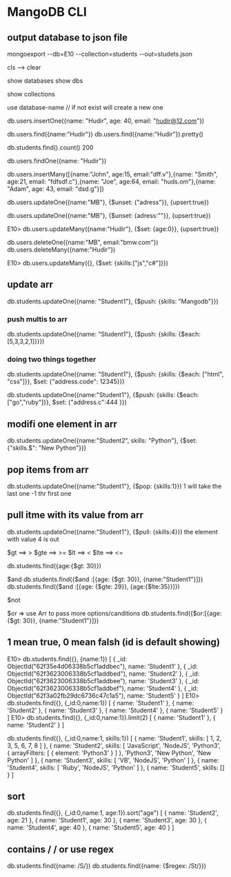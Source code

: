 # MangoDB CLI

## output database to json file
mongoexport --db=E10 --collection=students --out=studets.json


cls --> clear

show databases
show dbs

show collections


use database-name 
// if not exist will create a new one

db.users.insertOne({name: "Hudir", age: 40, email: "hudir@12.com"})




db.users.find({name:"Hudir"})
db.users.find({name:"Hudir"}).pretty()

db.students.find().count()
200

db.users.findOne({name: "Hudir"})


db.users.insertMany([{name:"John", age:15, email:"dff.v"},{name: "Smith", age:21, email: "fdfsdf.c"},{name: "Joe", age:64, email: "huds.om"},{name: "Adam", age: 43, email: "dsd.g"}])


db.users.updateOne({name:"MB"}, {$unset: {"adress"}}, {upsert:true})


db.users.updateOne({name:"MB"}, {$unset: {adress:""}}, {upsert:true})

E10> db.users.updateMany({name:"Hudir"}, {$set: {age:0}}, {upsert:true}) 


db.users.deleteOne({name:"MB", email:"bmw.com"})
db.users.deleteMany({name:"Hudir"})

E10> db.users.updateMany({}, {$set: {skills:["js","c#"]}})



## update arr
db.students.updateOne({name: "Student1"}, {$push: {skills: "Mangodb"}})

### push multis to arr
db.students.updateOne({name: "Student1"}, {$push: {skills: {$each: [5,3,3,2,1]}}})

### doing two things together
 db.students.updateOne({name: "Student1"}, {$push: {skills: {$each: ["html", "css"]}}, $set: {"address.code": 12345}})

db.students.updateOne({name:"Student1"}, {$push: {skills: {$each: ["go","ruby"]}}, $set: {"address.c":444 }})


## modifi one element in arr
db.students.updateOne({name:"Student2", skills: "Python"}, {$set:{"skills.$": "New Python"}})

## pop items from arr
db.students.updateOne({name:"Student1"}, {$pop: {skills:1}})
1 will take the last one 
-1 thr first one

## pull itme with its value from arr
db.students.updateOne({name:"Student1"}, {$pull: {skills:4}})
the element with value 4 is out


$gt ==> >
$gte ==> >=
$lt ==> <
$lte ==> <=

db.students.find({age:{$gt: 30}})

$and
db.students.find({$and :[{age: {$gt: 30}}, {name:"Student1"}]})
db.students.find({$and :[{age: {$gte: 29}}, {age:{$lte:35}}]})


$not

$or => use Arr to pass more options/canditions
db.students.find({$or:[{age: {$gt: 30}}, {name:"Student1"}]})


## 1 mean true, 0 mean falsh (id is default showing)
E10> db.students.find({}, {name:1})
[
  { _id: ObjectId("62f35e4d06338b5cf1addbec"), name: 'Student1' },
  { _id: ObjectId("62f3623006338b5cf1addbed"), name: 'Student2' },
  { _id: ObjectId("62f3623006338b5cf1addbee"), name: 'Student3' },
  { _id: ObjectId("62f3623006338b5cf1addbef"), name: 'Student4' },
  { _id: ObjectId("62f3a02fb29dc6736c47c1a5"), name: 'Student5' }
]
E10> db.students.find({}, {_id:0,name:1})
[
  { name: 'Student1' },
  { name: 'Student2' },
  { name: 'Student3' },
  { name: 'Student4' },
  { name: 'Student5' }
]
E10> db.students.find({}, {_id:0,name:1}).limit(2)
[ { name: 'Student1' }, { name: 'Student2' } ]


db.students.find({}, {_id:0,name:1, skills:1})
[
  {
    name: 'Student1',
    skills: [
      1, 2, 3, 5,
      6, 7, 8
    ]
  },
  {
    name: 'Student2',
    skills: [
      'JavaScript',
      'NodeJS',
      'Python3',
      { arrayFilters: [ { element: 'Python3' } ] },
      'Python3',
      'New Python',
      'New Python'
    ]
  },
  { name: 'Student3', skills: [ 'VB', 'NodeJS', 'Python' ] },
  { name: 'Student4', skills: [ 'Ruby', 'NodeJS', 'Python' ] },
  { name: 'Student5', skills: [] }
]


## sort 
db.students.find({}, {_id:0,name:1, age:1}).sort("age")
[
  { name: 'Student2', age: 21 },
  { name: 'Student1', age: 30 },
  { name: 'Student3', age: 30 },
  { name: 'Student4', age: 40 },
  { name: 'Student5', age: 40 }
]

## contains / / or use regex
db.students.find({name: /S/})
db.students.find({name: {$regex: /St/}})
